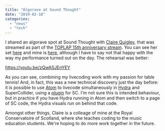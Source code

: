 ```yaml
---
title: "Algorave at Sound Thought"
date: "2019-02-18"
categories: 
  - "news"
  - "tech"
---
```


I shared an algorave spot at Sound Thought with [Claire Quigley](http://www.clairequigley.net/), that was streamed as part of the [TOPLAP 15th anniversary stream](https://toplap.org/toplap-15th-anniversary-stream-14-17th-february-2019/). You can see her set [here](https://youtu.be/qKFrHzQqj48) and mine is [here](https://youtu.be/-bQNGCqTc0A), although I have to say not that happy with the way my performance turned out on the day. The rehearsal was better:

https://youtu.be/zQwASJEnYEY

As you can see, combining my livecoding work with my passion for table tennis! And, in fact, this was a new technical discovery just the day before: it is possible to use [Atom](https://atom.io/) to livecode simultaneously in [Hydra](https://github.com/ojack/hydra) and SuperCollider, using a [plugin](https://atom.io/packages/supercollider) for SC. I'm not sure this is intended behaviour, but in practice if you have Hydra running in Atom and then switch to a page of SC code, the Hydra visuals run on behind that code.

Amongst other things, Claire is a colleage of mine at the Royal Conservatoire of Scotland, where she teaches coding to the music education students. We're hoping to do more work together in the future.
